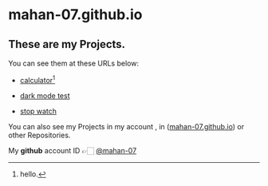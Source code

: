 # mahan-07.github.io
## These are my Projects.

You can see them at these URLs below:

+ [calculator](https://mahan-07.github.io/myprojects/calculator/)[^1]
[^1]: hello.

+ [dark mode test](https://mahan-07.github.io/myprojects/dark_mode_test/)

+ [stop watch](https://mahan-07.github.io/myprojects/stop_watch/)

You can also see my Projects in my account , in ([mahan-07.github.io](https://github.com/mahan-07/mahan-07.github.io)) or other Repositories.

My **github** account ID 👉🏻 [@mahan-07](https://github.com/mahan-07)
